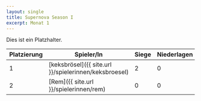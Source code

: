 ```yaml
---
layout: single
title: Supernova Season I
excerpt: Monat 1
---
```


Dies ist ein Platzhalter.

| Platzierung | Spieler/In | Siege | Niederlagen | Bemalt |
|-------------|------------|-------|-------------|--------|
| 1           | [keksbrösel]({{ site.url }}/spielerinnen/keksbroesel) | 2 | 0 | 2 |
| 2           | [Rem]({{ site.url }}/spielerinnen/rem) | 0 | 0 | 0 |